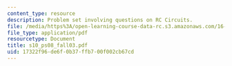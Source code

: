 ```yaml
---
content_type: resource
description: Problem set involving questions on RC Circuits.
file: /media/https%3A/open-learning-course-data-rc.s3.amazonaws.com/16-01-unified-engineering-i-ii-iii-iv-fall-2005-spring-2006/17322f96de6f0b37ffb700f002cb67cd_s10_ps08_fall03.pdf
file_type: application/pdf
resourcetype: Document
title: s10_ps08_fall03.pdf
uid: 17322f96-de6f-0b37-ffb7-00f002cb67cd
---
```

